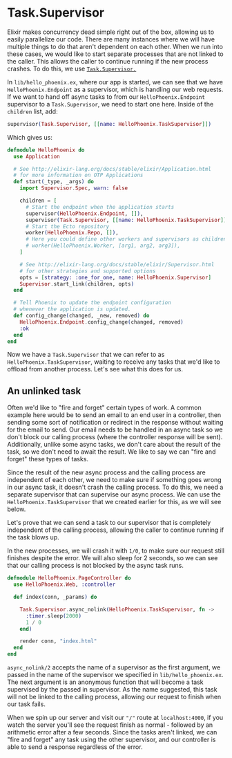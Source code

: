 # Task.Supervisor

Elixir makes concurrency dead simple right out of the box, allowing us to
easily parallelize our code. There are many instances where we will have
multiple things to do that aren't dependent on each other. When we run into
these cases, we would like to start separate processes that are not linked to
the caller. This allows the caller to continue running if the new process
crashes. To do this, we use
[`Task.Supervisor.`](http://elixir-lang.org/docs/stable/elixir/Task.Supervisor)

In `lib/hello_phoenix.ex`, where our app is started, we can see that we have
`HelloPhoenix.Endpoint` as a supervisor, which is handling our web requests. If
we want to hand off async tasks to from our `HelloPhoenix.Endpoint` supervisor
to a `Task.Supervisor`, we need to start one here. Inside of the `children`
list, add:

```elixir
supervisor(Task.Supervisor, [[name: HelloPhoenix.TaskSupervisor]])
```

Which gives us:

```elixir
defmodule HelloPhoenix do
  use Application

  # See http://elixir-lang.org/docs/stable/elixir/Application.html
  # for more information on OTP Applications
  def start(_type, _args) do
    import Supervisor.Spec, warn: false

    children = [
      # Start the endpoint when the application starts
      supervisor(HelloPhoenix.Endpoint, []),
      supervisor(Task.Supervisor, [[name: HelloPhoenix.TaskSupervisor]]),
      # Start the Ecto repository
      worker(HelloPhoenix.Repo, []),
      # Here you could define other workers and supervisors as children
      # worker(HelloPhoenix.Worker, [arg1, arg2, arg3]),
    ]

    # See http://elixir-lang.org/docs/stable/elixir/Supervisor.html
    # for other strategies and supported options
    opts = [strategy: :one_for_one, name: HelloPhoenix.Supervisor]
    Supervisor.start_link(children, opts)
  end

  # Tell Phoenix to update the endpoint configuration
  # whenever the application is updated.
  def config_change(changed, _new, removed) do
    HelloPhoenix.Endpoint.config_change(changed, removed)
    :ok
  end
end
```

Now we have a `Task.Supervisor` that we can refer to as
`HelloPhoenix.TaskSupervisor`, waiting to receive any tasks that we'd like to
offload from another process. Let's see what this does for us.

## An unlinked task

Often we'd like to "fire and forget" certain types of work.  A common example
here would be to send an email to an end user in a controller, then sending
some sort of notification or redirect in the response without waiting for the
email to send. Our email needs to be handled in an async task so we don't block
our calling process (where the controller response will be sent).
Additionally, unlike some async tasks, we don't care about the result of the
task, so we don't need to await the result.  We like to say we can "fire and
forget" these types of tasks.

Since the result of the new async process and the calling process are
independent of each other, we need to make sure if something goes wrong in
our async task, it doesn't crash the calling process. To do this, we need a
separate supervisor that can supervise our async process. We can use the
`HelloPhoenix.TaskSupervisor` that we created earlier for this, as we will see
below.

Let's prove that we can send a task to our supervisor that is completely
independent of the calling process, allowing the caller to continue running if
the task blows up.

In the new processes, we will crash it with `1/0`, to make sure our request still
finishes despite the error. We will also sleep for 2 seconds, so we can see
that our calling process is not blocked by the async task runs.

```elixir
defmodule HelloPhoenix.PageController do
  use HelloPhoenix.Web, :controller

  def index(conn, _params) do

    Task.Supervisor.async_nolink(HelloPhoenix.TaskSupervisor, fn ->
      :timer.sleep(2000)
      1 / 0
    end)

    render conn, "index.html"
  end
end
```

`async_nolink/2` accepts the name of a supervisor as the first argument, we
passed in the name of the supervisor we specified in `lib/hello_phoenix.ex`.
The next argument is an anonymous function that will become a task supervised
by the passed in supervisor.  As the name suggested, this task will not be
linked to the calling process, allowing our request to finish when our task
fails.

When we spin up our server and visit our `"/"` route at `localhost:4000`, if
you watch the server you'll see the request finish as normal - followed by an
arithmetic error after a few seconds. Since the tasks aren't linked, we can
"fire and forget" any task using the other supervisor, and our controller is
able to send a response regardless of the error.
